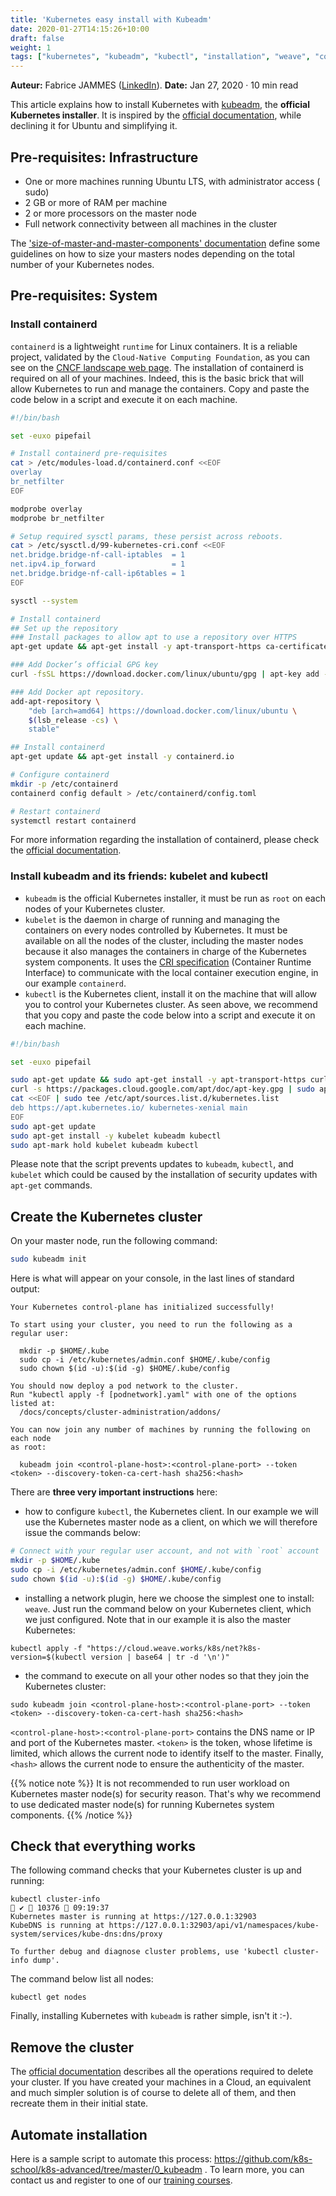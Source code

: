 ```yaml
---
title: 'Kubernetes easy install with Kubeadm'
date: 2020-01-27T14:15:26+10:00
draft: false
weight: 1
tags: ["kubernetes", "kubeadm", "kubectl", "installation", "weave", "containerd", "ubuntu"] 
---
```


**Auteur:** Fabrice JAMMES ([LinkedIn](https://www.linkedin.com/in/fabrice-jammes-5b29b042/)). 
**Date:** Jan 27, 2020 · 10 min read


This article explains how to install Kubernetes with [kubeadm](https://kubernetes.io/docs/reference/setup-tools/kubeadm/kubeadm/), the **official Kubernetes installer**. It is inspired by the [official documentation](https://kubernetes.io/docs/setup/production-environment/tools/kubeadm/create-cluster-kubeadm/), while declining it for Ubuntu and simplifying it.

## Pre-requisites: Infrastructure 

- One or more machines running Ubuntu LTS, with administrator access ( sudo)
- 2 GB or more of RAM per machine
- 2 or more processors on the master node
- Full network connectivity between all machines in the cluster

The ['size-of-master-and-master-components' documentation](https://kubernetes.io/docs/setup/best-practices/cluster-large/#size-of-master-and-master-components) define some guidelines on how to size your masters nodes depending on the total number of your Kubernetes nodes.

## Pre-requisites: System

### Install containerd

`containerd` is a lightweight `runtime` for Linux containers. It is a reliable project, validated by the `Cloud-Native Computing Foundation`, as you can see on the [CNCF landscape web page](https://landscape.cncf.io/selected=containerd). The installation of containerd is required on all of your machines. Indeed, this is the basic brick that will allow Kubernetes to run and manage the containers. Copy and paste the code below in a script and execute it on each machine.

```bash
#!/bin/bash

set -euxo pipefail

# Install containerd pre-requisites
cat > /etc/modules-load.d/containerd.conf <<EOF
overlay
br_netfilter
EOF

modprobe overlay
modprobe br_netfilter

# Setup required sysctl params, these persist across reboots.
cat > /etc/sysctl.d/99-kubernetes-cri.conf <<EOF
net.bridge.bridge-nf-call-iptables  = 1
net.ipv4.ip_forward                 = 1
net.bridge.bridge-nf-call-ip6tables = 1
EOF

sysctl --system

# Install containerd
## Set up the repository
### Install packages to allow apt to use a repository over HTTPS
apt-get update && apt-get install -y apt-transport-https ca-certificates curl software-properties-common

### Add Docker’s official GPG key
curl -fsSL https://download.docker.com/linux/ubuntu/gpg | apt-key add -

### Add Docker apt repository.
add-apt-repository \
    "deb [arch=amd64] https://download.docker.com/linux/ubuntu \
    $(lsb_release -cs) \
    stable"

## Install containerd
apt-get update && apt-get install -y containerd.io

# Configure containerd
mkdir -p /etc/containerd
containerd config default > /etc/containerd/config.toml

# Restart containerd
systemctl restart containerd
```

For more information regarding the installation of containerd, please check the [official documentation](https://kubernetes.io/docs/setup/production-environment/container-runtimes/#containerd).

### Install kubeadm and its friends: kubelet and kubectl

* `kubeadm` is the official Kubernetes installer, it must be run as `root` on each nodes of your Kubernetes cluster.
* `kubelet` is the daemon in charge of running and managing the containers on every nodes controlled by Kubernetes. It must be available on all the nodes of the cluster, including the master nodes because it also manages the containers in charge of the Kubernetes system components. It uses the [CRI specification](https://developer.ibm.com/blogs/kube-cri-overview/) (Container Runtime Interface) to communicate with the local container execution engine, in our example `containerd`.
* `kubectl` is the Kubernetes client, install it on the machine that will allow you to control your Kubernetes cluster.
As seen above, we recommend that you copy and paste the code below into a script and execute it on each machine.

```bash
#!/bin/bash

set -euxo pipefail

sudo apt-get update && sudo apt-get install -y apt-transport-https curl
curl -s https://packages.cloud.google.com/apt/doc/apt-key.gpg | sudo apt-key add -
cat <<EOF | sudo tee /etc/apt/sources.list.d/kubernetes.list
deb https://apt.kubernetes.io/ kubernetes-xenial main
EOF
sudo apt-get update
sudo apt-get install -y kubelet kubeadm kubectl
sudo apt-mark hold kubelet kubeadm kubectl
```

Please note that the script prevents updates to `kubeadm`, `kubectl`, and `kubelet` which could be caused by the installation of security updates with `apt-get` commands.

## Create the Kubernetes cluster

On your master node, run the following command:
```bash
sudo kubeadm init
```

Here is what will appear on your console, in the last lines of standard output:

```
Your Kubernetes control-plane has initialized successfully!

To start using your cluster, you need to run the following as a regular user:

  mkdir -p $HOME/.kube
  sudo cp -i /etc/kubernetes/admin.conf $HOME/.kube/config
  sudo chown $(id -u):$(id -g) $HOME/.kube/config

You should now deploy a pod network to the cluster.
Run "kubectl apply -f [podnetwork].yaml" with one of the options listed at:
  /docs/concepts/cluster-administration/addons/

You can now join any number of machines by running the following on each node
as root:

  kubeadm join <control-plane-host>:<control-plane-port> --token <token> --discovery-token-ca-cert-hash sha256:<hash>
```

There are **three very important instructions** here:

- how to configure `kubectl`, the Kubernetes client. In our example we will use the Kubernetes master node as a client, on which we will therefore issue the commands below:
```bash
# Connect with your regular user account, and not with `root` account
mkdir -p $HOME/.kube
sudo cp -i /etc/kubernetes/admin.conf $HOME/.kube/config
sudo chown $(id -u):$(id -g) $HOME/.kube/config
```
- installing a network plugin, here we choose the simplest one to install: `weave`. Just run the command below on your Kubernetes client, which we just configured. Note that in our example it is also the master Kubernetes:
```shell
kubectl apply -f "https://cloud.weave.works/k8s/net?k8s-version=$(kubectl version | base64 | tr -d '\n')"
```
- the command to execute on all your other nodes so that they join the Kubernetes cluster:
```shell
sudo kubeadm join <control-plane-host>:<control-plane-port> --token <token> --discovery-token-ca-cert-hash sha256:<hash>
```

`<control-plane-host>:<control-plane-port>` contains the DNS name or IP and port of the Kubernetes master. `<token>` is the token, whose lifetime is limited, which allows the current node to identify itself to the master. Finally, `<hash>` allows the current node to ensure the authenticity of the master.

{{% notice note %}}
It is not recommended to run user workload on Kubernetes master node(s) for security reason. That's why we recommend to use dedicated master node(s) for running Kubernetes system components.
{{% /notice %}}


## Check that everything works

The following command checks that your Kubernetes cluster is up and running:

```shell
kubectl cluster-info                                                                                                                                                        ✔  10376  09:19:37
Kubernetes master is running at https://127.0.0.1:32903
KubeDNS is running at https://127.0.0.1:32903/api/v1/namespaces/kube-system/services/kube-dns:dns/proxy

To further debug and diagnose cluster problems, use 'kubectl cluster-info dump'.
```

The command below list all nodes:
```shell
kubectl get nodes
```

Finally, installing Kubernetes with `kubeadm` is rather simple, isn't it :-).

## Remove the cluster
The [official documentation](https://kubernetes.io/docs/setup/production-environment/tools/kubeadm/create-cluster-kubeadm/#tear-down) describes all the operations required to delete your cluster. If you have created your machines in a Cloud, an equivalent and much simpler solution is of course to delete all of them, and then recreate them in their initial state.

## Automate installation

Here is a sample script to automate this process: https://github.com/k8s-school/k8s-advanced/tree/master/0_kubeadm . To learn more, you can contact us and register to one of our [training courses](https://k8s-school.fr/formations-kubernetes).
